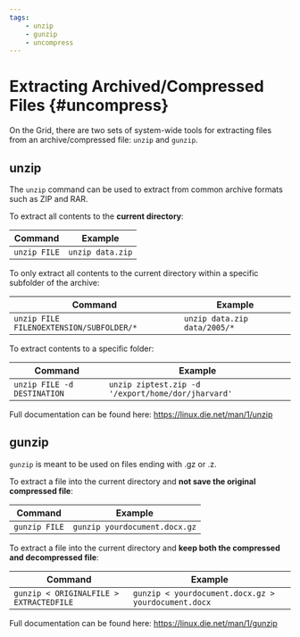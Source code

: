```yaml
---
tags:
    - unzip
    - gunzip
    - uncompress
---
```


# Extracting Archived/Compressed Files {#uncompress}
On the Grid, there are two sets of system-wide tools for extracting files from an archive/compressed file: `unzip` and `gunzip`.

## unzip
The `unzip` command can be used to extract from common archive formats such as ZIP and RAR. 

To extract all contents to the **current directory**:

| Command        | Example                |
| -----------    | ---------------------- |
| `unzip FILE`   | `unzip data.zip`       |

To only extract all contents to the current directory within a specific subfolder of the archive:

| Command                                    | Example                            |
| ---------------------------------------    | ---------------------------------- |
| `unzip FILE FILENOEXTENSION/SUBFOLDER/*`   | `unzip data.zip data/2005/*`       |

To extract contents to a specific folder: 

| Command                      | Example                                                  |
| ---------------------------- | -------------------------------------------------------- |
| `unzip FILE -d DESTINATION`  | `unzip ziptest.zip -d '/export/home/dor/jharvard'`       |


Full documentation can be found here: <https://linux.die.net/man/1/unzip>

## gunzip
`gunzip` is meant to be used on files ending with .gz or .z. <br>

To extract a file into the current directory and **not save the original compressed file**:

| Command        | Example                             |
| -----------    | ----------------------------------- |
| `gunzip FILE`   | `gunzip yourdocument.docx.gz`      |


To extract a file into the current directory and **keep both the compressed and decompressed file**:

| Command                                  | Example                                                  |
| -------------------------------------    | -------------------------------------------------------- |
| `gunzip < ORIGINALFILE > EXTRACTEDFILE`  | `gunzip < yourdocument.docx.gz > yourdocument.docx`      |


Full documentation can be found here: <https://linux.die.net/man/1/gunzip>
